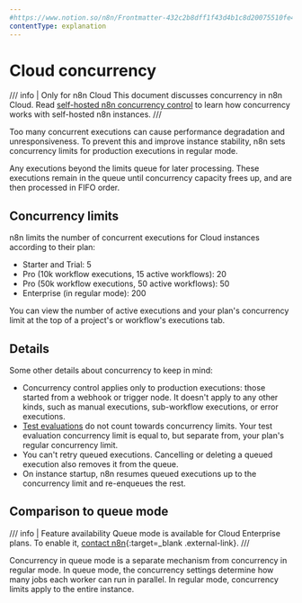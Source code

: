 ```yaml
---
#https://www.notion.so/n8n/Frontmatter-432c2b8dff1f43d4b1c8d20075510fe4
contentType: explanation
---
```


# Cloud concurrency

/// info | Only for n8n Cloud
This document discusses concurrency in n8n Cloud. Read [self-hosted n8n concurrency control](/hosting/scaling/concurrency-control.md) to learn how concurrency works with self-hosted n8n instances.
///

Too many concurrent executions can cause performance degradation and unresponsiveness. To prevent this and improve instance stability, n8n sets concurrency limits for production executions in regular mode.

Any executions beyond the limits queue for later processing. These executions remain in the queue until concurrency capacity frees up, and are then processed in FIFO order.

## Concurrency limits

n8n limits the number of concurrent executions for Cloud instances according to their plan:

* Starter and Trial: 5
* Pro (10k workflow executions, 15 active workflows): 20
* Pro (50k workflow executions, 50 active workflows): 50
* Enterprise (in regular mode): 200

You can view the number of active executions and your plan's concurrency limit at the top of a project's or workflow's executions tab.

## Details

Some other details about concurrency to keep in mind:

- Concurrency control applies only to production executions: those started from a webhook or trigger node. It doesn't apply to any other kinds, such as manual executions, sub-workflow executions, or error executions.
- [Test evaluations](/glossary.md#evaluation-n8n) do not count towards concurrency limits. Your test evaluation concurrency limit is equal to, but separate from, your plan's regular concurrency limit.
- You can't retry queued executions. Cancelling or deleting a queued execution also removes it from the queue.
- On instance startup, n8n resumes queued executions up to the concurrency limit and re-enqueues the rest.

## Comparison to queue mode

/// info | Feature availability
Queue mode is available for Cloud Enterprise plans. To enable it, [contact n8n](https://n8n-community.typeform.com/to/y9X2YuGa){:target=_blank .external-link}.
///

Concurrency in queue mode is a separate mechanism from concurrency in regular mode. In queue mode, the concurrency settings determine how many jobs each worker can run in parallel. In regular mode, concurrency limits apply to the entire instance.
